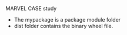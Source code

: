 MARVEL CASE study 

- The mypackage is a package module folder
- dist folder contains the binary wheel file.
 

